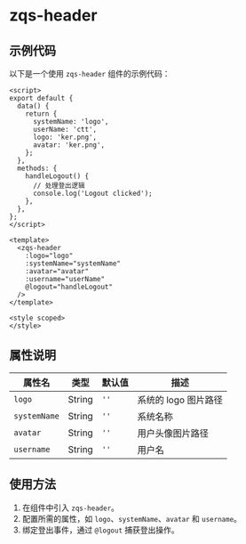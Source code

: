 # zqs-header

## 示例代码

以下是一个使用 `zqs-header` 组件的示例代码：

```vue
<script>
export default {
  data() {
    return {
      systemName: 'logo',
      userName: 'ctt',
      logo: 'ker.png',
      avatar: 'ker.png',
    };
  },
  methods: {
    handleLogout() {
      // 处理登出逻辑
      console.log('Logout clicked');
    },
  },
};
</script>

<template>
  <zqs-header
    :logo="logo"
    :systemName="systemName"
    :avatar="avatar"
    :username="userName"
    @logout="handleLogout"
  />
</template>

<style scoped>
</style>
```

## 属性说明

| 属性名       | 类型   | 默认值   | 描述                     |
|--------------|--------|----------|--------------------------|
| `logo`       | String | `''`     | 系统的 logo 图片路径      |
| `systemName` | String | `''`     | 系统名称                 |
| `avatar`     | String | `''`     | 用户头像图片路径         |
| `username`   | String | `''`     | 用户名                   |

## 使用方法

1. 在组件中引入 `zqs-header`。
2. 配置所需的属性，如 `logo`、`systemName`、`avatar` 和 `username`。
3. 绑定登出事件，通过 `@logout` 捕获登出操作。

<GiscusComment />